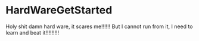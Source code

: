 # HardWareGetStarted

Holy shit damn hard ware, it scares me!!!!!!
But I cannot run from it, I need to learn and beat it!!!!!!!!!
